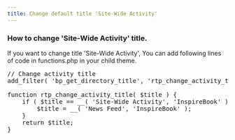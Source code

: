 ```yaml
---
title: Change default title 'Site-Wide Activity'
---
```


### How to change 'Site-Wide Activity' title.

If you want to change title 'Site-Wide Activity', You can add following lines of code in functions.php in your child theme.

<pre>// Change activity title
add_filter( 'bp_get_directory_title', 'rtp_change_activity_title', 999 );

function rtp_change_activity_title( $title ) {
    if ( $title == __( 'Site-Wide Activity', 'InspireBook' ) ) {
        $title = __( 'News Feed', 'InspireBook' );
    }
    return $title;
}</pre>
